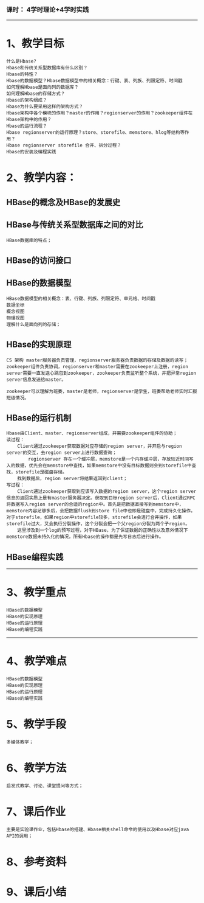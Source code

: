 ### 课时： 4学时理论+4学时实践

***
# 1、教学目标 
    什么是Hbase?
    Hbase和传统关系型数据库有什么区别？
    Hbase的特性？
    Hbase的数据模型？Hbase数据模型中的相关概念：行键、表、列族、列限定符、时间戳
    如何理解Hbase是面向列的数据库？
    如何理解Hbase的存储方式？
    Hbase的架构组成？
    Hbase为什么要采用这样的架构方式？
    Hbase架构中各个模块的作用？master的作用？regionserver的作用？zookeeper组件在Hbase架构中的作用？
    Hbase的运行流程？
    Hbase regionserver的运行原理？store、storefile、memstore、hlog等结构等作用？
    Hbase regionserver storefile 合并、拆分过程？
    Hbase的安装及编程实践


# 2、教学内容：
## HBase的概念及HBase的发展史
    
## HBase与传统关系型数据库之间的对比
    HBase数据库的特点；
    
## HBase的访问接口
## HBase的数据模型
    HBase数据模型的相关概念：表、行键、列族、列限定符、单元格、时间戳
    数据坐标
    概念视图
    物理视图
    理解什么是面向列的存储；

## HBase的实现原理
    CS 架构 master服务器负责管理，regionserver服务器负责数据的存储及数据的读写；
    zookeeper组件负责协调，regionserver和master需要在zookeeper上注册，region server需要一直发送心跳包到zookeeper，zookeeper负责监听整个系统，并把异常region server信息发送给master。
    
    zookeeper可以理解为班委，master是老师，regionserver是学生，班委帮助老师实时汇报班级情况。
## HBase的运行机制
    Hbase由Client、master、regionserver组成，并需要zookeeper组件的协助；
    读过程：
        Client通过zookeeper获取数据对应存储的region server，并开启与region server的交互，去region server上进行数据查询；
            regionserver 存在一个缓冲层，memstore是一个内存缓冲层，存放较近时间写入的数据，优先会在memstore中查找，如果memstore中没有目标数据则会到storefile中查找，storefile是磁盘存储。
        找到数据后，region server将结果返回到client；
    写过程：
        Client通过zookeeper获取到应该写入数据的region server，这个region server信息的返回实质上是有master服务器决定。获取到目标region server后，Client通过RPC将数据写入region server的合适的region中。首先是把数据直接写到memstore中，memstore内容足够多后，会把数据flush到store file中也即是磁盘中，完成持久化操作。对于storefile，如果region中storefile较多，storefile会进行合并操作，如果storefile过大，又会执行分裂操作，这个分裂会把一个父region分裂为两个子region。
        这里涉及到一个log的预写过程，对于HBase，为了保证数据的正确性以及意外情况下memstore数据未持久化的情况，所有Hbase的操作都是先写日志后进行操作。

## HBase编程实践
***
# 3、教学重点
    HBase的数据模型
    HBase的实现原理
    HBase的运行原理
    HBase的编程实践
***

# 4、教学难点
    HBase的数据模型
    HBase的实现原理
    HBase的运行原理
    HBase的编程实践

# 5、教学手段
    多媒体教学；
# 6、教学方法
    启发式教学、讨论、课堂提问等方式；

# 7、课后作业   
    主要是实验课作业，包括Hbase的搭建、Hbase相关shell命令的使用以及Hbase对应java API的调用；
# 8、参考资料
# 9、课后小结